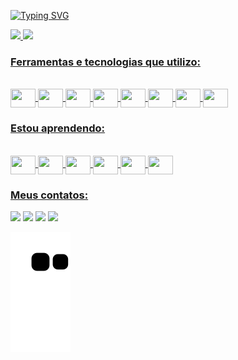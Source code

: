 [![Typing SVG](https://readme-typing-svg.herokuapp.com?size=30&color=5C85CA&multiline=true&width=650&height=100&lines=Ol%C3%A1%2C+eu+sou+o+Matheus+Schmidt%2C;aspirante+em+desenvolvimento+Web!+%F0%9F%90%B7)](https://git.io/typing-svg)

<div style="display: flex; flex-direction: row;">
  <a href="https://github.com/bantheus">
  <img height="180em" src="https://github-readme-stats.vercel.app/api?username=bantheus&show_icons=true&theme=tokyonight&include_all_commits=true&count_private=true"/>
  <img height="180em" src="https://github-readme-stats.vercel.app/api/top-langs/?username=bantheus&layout=compact&langs_count=8&theme=tokyonight"/>
</div>
  
### Ferramentas e tecnologias que utilizo:
  
<div style="display: inline_block"><br>
  <img align="center"  height="30" width="40" src="https://cdn.jsdelivr.net/gh/devicons/devicon/icons/html5/html5-original.svg">
  <img align="center"  height="30" width="40" src="https://cdn.jsdelivr.net/gh/devicons/devicon/icons/css3/css3-original.svg">
  <img align="center"  height="30" width="40" src="https://cdn.jsdelivr.net/gh/devicons/devicon/icons/c/c-original.svg">
  <img align="center"  height="30" width="40" src="https://cdn.jsdelivr.net/gh/devicons/devicon/icons/postgresql/postgresql-original.svg">
  <img align="center"  height="30" width="40" src="https://cdn.jsdelivr.net/gh/devicons/devicon/icons/photoshop/photoshop-line.svg">
  <img align="center"  height="30" width="40" src="https://cdn.jsdelivr.net/gh/devicons/devicon/icons/xd/xd-line.svg">
  <img align="center"  height="30" width="40" src="https://cdn.jsdelivr.net/gh/devicons/devicon/icons/figma/figma-original.svg">
  <img align="center"  height="30" width="40" src="https://cdn.jsdelivr.net/gh/devicons/devicon/icons/vscode/vscode-original.svg">
</div>
  
### Estou aprendendo:
  
<div style="display: inline_block"><br>
  <img align="center"  height="30" width="40" src="https://cdn.jsdelivr.net/gh/devicons/devicon/icons/javascript/javascript-original.svg">
  <img align="center"  height="30" width="40" src="https://cdn.jsdelivr.net/gh/devicons/devicon/icons/git/git-original.svg">
  <img align="center"  height="30" width="40" src="https://cdn.jsdelivr.net/gh/devicons/devicon/icons/github/github-original.svg">
  <img align="center"  height="30" width="40" src="https://cdn.jsdelivr.net/gh/devicons/devicon/icons/php/php-original.svg">
  <img align="center"  height="30" width="40" src="https://cdn.jsdelivr.net/gh/devicons/devicon/icons/docker/docker-original.svg">
  <img align="center"  height="30" width="40" src="https://cdn.jsdelivr.net/gh/devicons/devicon/icons/mysql/mysql-original-wordmark.svg">
</div>
  
### Meus contatos:
 
<div> 
  <a href="mailto:matheuschmidt.b@gmail.com" target="_blank"><img src="https://img.shields.io/badge/Gmail-D14836?style=for-the-badge&logo=gmail&logoColor=white" target="_blank"></a>
  <a href="https://www.linkedin.com/in/matheuschmidtb/" target="_blank"><img src="https://img.shields.io/badge/linkedin-%230077B5.svg?style=for-the-badge&logo=linkedin&logoColor=white" target="_blank"></a>
  <a href="https://www.facebook.com/matheuzschmidt" target="_blank"><img src="https://img.shields.io/badge/Facebook-%231877F2.svg?style=for-the-badge&logo=Facebook&logoColor=white" target="_blank"></a>
 	<a href="https://web.whatsapp.com/send?phone=5515996916596" target="_blank"><img src="https://img.shields.io/badge/WhatsApp-25D366?style=for-the-badge&logo=whatsapp&logoColor=white" target="_blank"></a>
 
 
  ![Snake animation](https://github.com/bantheus/bantheus/blob/output/github-contribution-grid-snake.svg)
 
</div>
